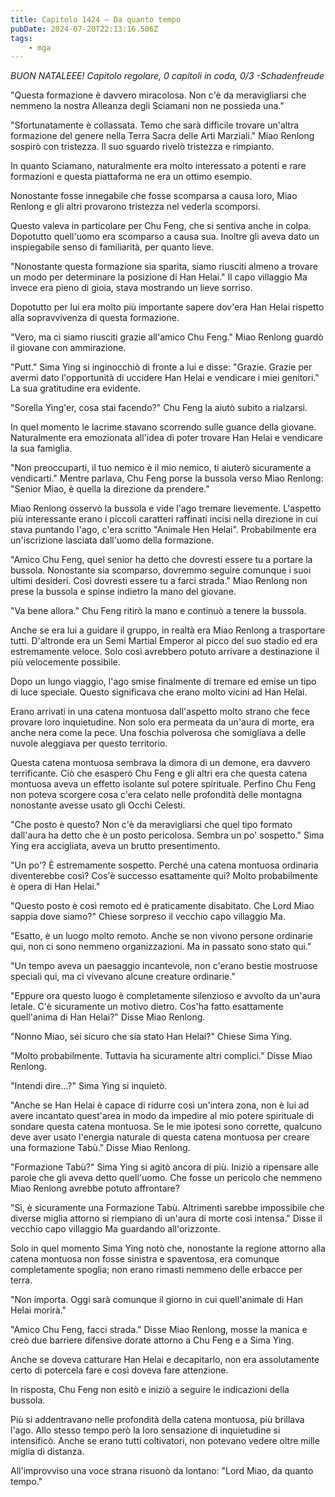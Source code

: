 ```yaml
---
title: Capitolo 1424 – Da quanto tempo
pubDate: 2024-07-20T22:13:16.506Z
tags:
    - mga
---
```



<em>BUON NATALEEE!
Capitolo regolare,
0 capitoli in coda, 0/3
-Schadenfreude</em>


"Questa formazione è davvero miracolosa. Non c'è da meravigliarsi che nemmeno la nostra Alleanza degli Sciamani non ne possieda una."


"Sfortunatamente è collassata. Temo che sarà difficile trovare un'altra formazione del genere nella Terra Sacra delle Arti Marziali." Miao Renlong sospirò con tristezza. Il suo sguardo rivelò tristezza e rimpianto.


In quanto Sciamano, naturalmente era molto interessato a potenti e rare formazioni e questa piattaforma ne era un ottimo esempio.


Nonostante fosse innegabile che fosse scomparsa a causa loro, Miao Renlong e gli altri provarono tristezza nel vederla scomporsi.


Questo valeva in particolare per Chu Feng, che si sentiva anche in colpa. Dopotutto quell'uomo era scomparso a causa sua. Inoltre gli aveva dato un inspiegabile senso di familiarità, per quanto lieve.


"Nonostante questa formazione sia sparita, siamo riusciti almeno a trovare un modo per determinare la posizione di Han Helai." Il capo villaggio Ma invece era pieno di gioia, stava mostrando un lieve sorriso.


Dopotutto per lui era molto più importante sapere dov'era Han Helai rispetto alla sopravvivenza di questa formazione.


"Vero, ma ci siamo riusciti grazie all'amico Chu Feng." Miao Renlong guardò il giovane con ammirazione.


"Putt." Sima Ying si inginocchiò di fronte a lui e disse: "Grazie. Grazie per avermi dato l'opportunità di uccidere Han Helai e vendicare i miei genitori." La sua gratitudine era evidente.


"Sorella Ying'er, cosa stai facendo?" Chu Feng la aiutò subito a rialzarsi.


In quel momento le lacrime stavano scorrendo sulle guance della giovane. Naturalmente era emozionata all'idea di poter trovare Han Helai e vendicare la sua famiglia.


"Non preoccuparti, il tuo nemico è il mio nemico, ti aiuterò sicuramente a vendicarti." Mentre parlava, Chu Feng porse la bussola verso Miao Renlong: "Senior Miao, è quella la direzione da prendere."


Miao Renlong osservò la bussola e vide l'ago tremare lievemente. L'aspetto più interessante erano i piccoli caratteri raffinati incisi nella direzione in cui stava puntando l'ago, c'era scritto "Animale Hen Helai". Probabilmente era un'iscrizione lasciata dall'uomo della formazione.


"Amico Chu Feng, quel senior ha detto che dovresti essere tu a portare la bussola. Nonostante sia scomparso, dovremmo seguire comunque i suoi ultimi desideri. Così dovresti essere tu a farci strada." Miao Renlong non prese la bussola e spinse indietro la mano del giovane.


"Va bene allora." Chu Feng ritirò la mano e continuò a tenere la bussola.


Anche se era lui a guidare il gruppo, in realtà era Miao Renlong a trasportare tutti. D'altronde era un Semi Martial Emperor al picco del suo stadio ed era estremamente veloce. Solo così avrebbero potuto arrivare a destinazione il più velocemente possibile.


Dopo un lungo viaggio, l'ago smise finalmente di tremare ed emise un tipo di luce speciale. Questo significava che erano molto vicini ad Han Helai.


Erano arrivati in una catena montuosa dall'aspetto molto strano che fece provare loro inquietudine. Non solo era permeata da un'aura di morte, era anche nera come la pece. Una foschia polverosa che somigliava a delle nuvole aleggiava per questo territorio.


Questa catena montuosa sembrava la dimora di un demone, era davvero terrificante. Ciò che esasperò Chu Feng e gli altri era che questa catena montuosa aveva un effetto isolante sul potere spirituale. Perfino Chu Feng non poteva scorgere cosa c'era celato nelle profondità delle montagna nonostante avesse usato gli Occhi Celesti.


"Che posto è questo? Non c'è da meravigliarsi che quel tipo formato dall'aura ha detto che è un posto pericolosa. Sembra un po' sospetto." Sima Ying era accigliata, aveva un brutto presentimento.


"Un po'? È estremamente sospetto. Perché una catena montuosa ordinaria diventerebbe così? Cos'è successo esattamente qui? Molto probabilmente è opera di Han Helai."


"Questo posto è così remoto ed è praticamente disabitato. Che Lord Miao sappia dove siamo?" Chiese sorpreso il vecchio capo villaggio Ma.


"Esatto, è un luogo molto remoto. Anche se non vivono persone ordinarie qui, non ci sono nemmeno organizzazioni. Ma in passato sono stato qui."


"Un tempo aveva un paesaggio incantevole, non c'erano bestie mostruose speciali qui, ma ci vivevano alcune creature ordinarie."


"Eppure ora questo luogo è completamente silenzioso e avvolto da un'aura letale. C'è sicuramente un motivo dietro. Cos'ha fatto esattamente quell'anima di Han Helai?" Disse Miao Renlong.


"Nonno Miao, sei sicuro che sia stato Han Helai?" Chiese Sima Ying.


"Molto probabilmente. Tuttavia ha sicuramente altri complici." Disse Miao Renlong.


"Intendi dire...?" Sima Ying si inquietò.


"Anche se Han Helai è capace di ridurre così un'intera zona, non è lui ad avere incantato quest'area in modo da impedire al mio potere spirituale di sondare questa catena montuosa. Se le mie ipotesi sono corrette, qualcuno deve aver usato l'energia naturale di questa catena montuosa per creare una formazione Tabù." Disse Miao Renlong.


"Formazione Tabù?" Sima Ying si agitò ancora di più. Iniziò a ripensare alle parole che gli aveva detto quell'uomo. Che fosse un pericolo che nemmeno Miao Renlong avrebbe potuto affrontare?


"Sì, è sicuramente una Formazione Tabù. Altrimenti sarebbe impossibile che diverse miglia attorno si riempiano di un'aura di morte così intensa." Disse il vecchio capo villaggio Ma guardando all'orizzonte.


Solo in quel momento Sima Ying notò che, nonostante la regione attorno alla catena montuosa non fosse sinistra e spaventosa, era comunque completamente spoglia; non erano rimasti nemmeno delle erbacce per terra.


"Non importa. Oggi sarà comunque il giorno in cui quell'animale di Han Helai morirà."


"Amico Chu Feng, facci strada." Disse Miao Renlong, mosse la manica e creò due barriere difensive dorate attorno a Chu Feng e a Sima Ying.


Anche se doveva catturare Han Helai e decapitarlo, non era assolutamente certo di potercela fare e così doveva fare attenzione.


In risposta, Chu Feng non esitò e iniziò a seguire le indicazioni della bussola.


Più si addentravano nelle profondità della catena montuosa, più brillava l'ago. Allo stesso tempo però la loro sensazione di inquietudine si intensificò. Anche se erano tutti coltivatori, non potevano vedere oltre mille miglia di distanza.


All'improvviso una voce strana risuonò da lontano: "Lord Miao, da quanto tempo."
                                


                                



